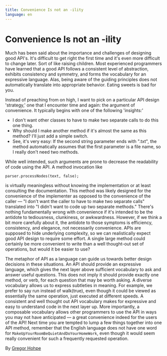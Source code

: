 ```yaml
---
title: Convenience Is not an -ility
language: en
---
```


# Convenience Is not an -ility

Much has been said about the importance and challenges of designing good API's. It's difficult to get right the first time and it's even more difficult to change later. Sort of like raising children. Most experienced programmers have learned that a good API follows a consistent level of abstraction, exhibits consistency and symmetry, and forms the vocabulary for an expressive language. Alas, being aware of the guiding principles does not automatically translate into appropriate behavior. Eating sweets is bad for you.

Instead of preaching from on high, I want to pick on a particular API design 'strategy,' one that I encounter time and again: the argument of convenience. It typically begins with one of the following 'insights:'

- I don't want other classes to have to make two separate calls to do this one thing.
- Why should I make another method if it's almost the same as this method? I'll just add a simple switch.
- See, it's very easy: If the second string parameter ends with ".txt", the method automatically assumes that the first parameter is a file name, so I really don't need two methods.

While well intended, such arguments are prone to decrease the readability of code using the API. A method invocation like

```
parser.processNodes(text, false);
```

is virtually meaningless without knowing the implementation or at least consulting the documentation. This method was likely designed for the convenience of the implementer as opposed to the convenience of the caller — "I don't want the caller to have to make two separate calls" translated into "I didn't want to code up two separate methods." There's nothing fundamentally wrong with convenience if it's intended to be the antidote to tediousness, clunkiness, or awkwardness. However, if we think a bit more carefully about it, the antidote to those symptoms is efficiency, consistency, and elegance, not necessarily convenience. APIs are supposed to hide underlying complexity, so we can realistically expect good API design to require some effort. A single large method could certainly be more convenient to write than a well thought-out set of operations, but would it be easier to use?

The metaphor of API as a language can guide us towards better design decisions in these situations. An API should provide an expressive language, which gives the next layer above sufficient vocabulary to ask and answer useful questions. This does not imply it should provide exactly one method, or verb, for each question that may be worth asking. A diverse vocabulary allows us to express subtleties in meaning. For example, we prefer to say run instead of walk(true), even though it could be viewed as essentially the same operation, just executed at different speeds. A consistent and well thought out API vocabulary makes for expressive and easy to understand code in the next layer up. More importantly, a composable vocabulary allows other programmers to use the API in ways you may not have anticipated — a great convenience indeed for the users of the API! Next time you are tempted to lump a few things together into one API method, remember that the English language does not have one word for `MakeUpYourRoomBeQuietAndDoYourHomeWork`, even though it would seem really convenient for such a frequently requested operation.

By [Gregor Hohpe](http://programmer.97things.oreilly.com/wiki/index.php/Gregor_Hohpe)